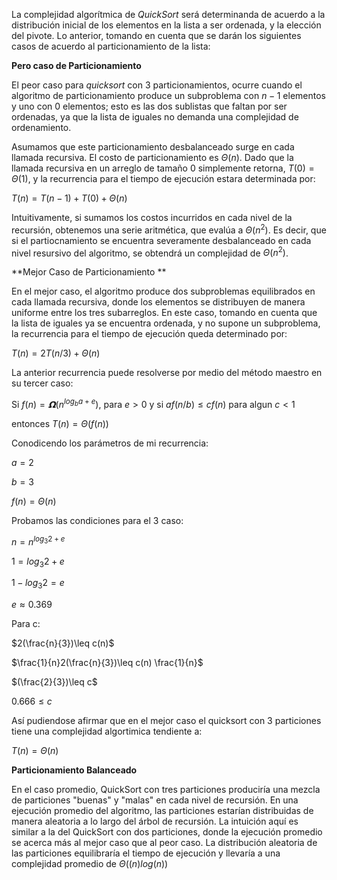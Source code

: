 La complejidad algorítmica de $QuickSort$ será determinanda de acuerdo a la distribución inicial de los elementos en la lista a ser ordenada, y la elección del pivote. Lo anterior, tomando en cuenta que se darán los siguientes casos de acuerdo al particionamiento de la lista:

**Pero caso de Particionamiento**

El peor caso para $quicksort$ con 3 particionamientos, ocurre cuando el  algoritmo de particionamiento produce un subproblema con  $n-1$ elementos y uno con 0 elementos; esto es las dos sublistas que faltan por ser ordenadas, ya que la lista de iguales no demanda una complejidad de ordenamiento. 

Asumamos que este particionamiento desbalanceado surge en cada llamada recursiva. El costo de particionamiento es $Θ(n)$. Dado que la llamada recursiva en un arreglo de tamaño 0 simplemente retorna, $T(0)=Θ(1)$, y la recurrencia para el tiempo de ejecución estara determinada por:

$T(n)=T(n-1)+T(0)+Θ(n)$

Intuitivamente, si sumamos los costos incurridos en cada nivel de la recursión, obtenemos una serie aritmética, que evalúa a $Θ(n^2)$. Es decir, que si el partiocnamiento se encuentra severamente desbalanceado en cada nivel resursivo del algoritmo, se obtendrá un complejidad de $Θ(n^2)$. 


**Mejor Caso de Particionamiento **

En el mejor caso, el algoritmo produce dos subproblemas equilibrados en cada llamada recursiva, donde los elementos se distribuyen de manera uniforme entre los tres subarreglos. En este caso, tomando en cuenta que la lista de iguales ya se encuentra ordenada, y no supone un subproblema, la recurrencia para el tiempo de ejecución queda determinado por:

$T(n)=2T(n/3)+Θ(n)$

La anterior recurrencia puede resolverse por medio del método maestro en su tercer caso:

Si $f(n)=𝝮(n^{log_b a + e})$, para $e>0$ y si $af(n/b)\leq cf(n)$ para algun $c<1$

entonces $T(n)=Θ(f(n))$

Conodicendo los parámetros de mi recurrencia: 

$a=2$

$b=3$

$f(n)=Θ(n)$

Probamos las condiciones para el 3 caso:


$n=n^{log_3 2 + e}$

$1={log_3 2 + e}$

$1 -log_{3} 2 =e$

$e≈ 0.369$

Para c:

$2(\frac{n}{3})\leq c(n)$

$\frac{1}{n}2(\frac{n}{3})\leq c(n) \frac{1}{n}$


$(\frac{2}{3})\leq c$

$0.666\leq c$

Así pudiendose afirmar que en el mejor caso el quicksort con 3 particiones tiene una complejidad algortimica tendiente a:

$T(n)=Θ(n)$


**Particionamiento Balanceado**

En el caso promedio, QuickSort con tres particiones produciría una mezcla de particiones "buenas" y "malas" en cada nivel de recursión. En una ejecución promedio del algoritmo, las particiones estarían distribuidas de manera aleatoria a lo largo del árbol de recursión. La intuición aquí es similar a la del QuickSort con dos particiones, donde la ejecución promedio se acerca más al mejor caso que al peor caso. La distribución aleatoria de las particiones equilibraría el tiempo de ejecución y llevaría a una complejidad promedio de $Θ((n)log(n))$






